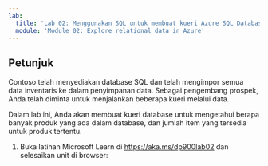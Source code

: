 ```yaml
---
lab:
  title: 'Lab 02: Menggunakan SQL untuk membuat kueri Azure SQL Database'
  module: 'Module 02: Explore relational data in Azure'
---
```


## <a name="instructions"></a>Petunjuk
Contoso telah menyediakan database SQL dan telah mengimpor semua data inventaris ke dalam penyimpanan data. Sebagai pengembang prospek, Anda telah diminta untuk menjalankan beberapa kueri melalui data.

Dalam lab ini, Anda akan membuat kueri database untuk mengetahui berapa banyak produk yang ada dalam database, dan jumlah item yang tersedia untuk produk tertentu.

1.  Buka latihan Microsoft Learn di https://aka.ms/dp900lab02 dan selesaikan unit di browser: 
